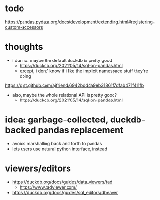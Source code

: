 # todo

https://pandas.pydata.org/docs/development/extending.html#registering-custom-accessors


# thoughts

- i dunno. maybe the default duckdb is pretty good
    + https://duckdb.org/2021/05/14/sql-on-pandas.html
    + except, i dont' know if i like the implicit namespace stuff they're doing

https://gist.github.com/ajfriend/6942bdd4a9eb31861f7dfab471f411fb


- also, maybe the whole relational API is pretty good?
    + https://duckdb.org/2021/05/14/sql-on-pandas.html

# idea: garbage-collected, duckdb-backed pandas replacement

- avoids marshalling back and forth to pandas
- lets users use natural python interface, instead


# viewers/editors

- https://duckdb.org/docs/guides/data_viewers/tad
    + https://www.tadviewer.com/
- https://duckdb.org/docs/guides/sql_editors/dbeaver

